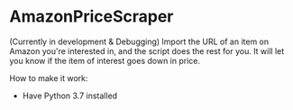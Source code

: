 # AmazonPriceScraper 
(Currently in development & Debugging)
Import the URL of an item on Amazon you're interested in, and the script does the rest for you. It will let you know if
the item of interest goes down in price. 

How to make it work:
- Have Python 3.7 installed
